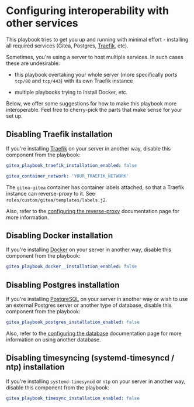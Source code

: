 # Configuring interoperability with other services

This playbook tries to get you up and running with minimal effort - installing all required services (Gitea, Postgres, [Traefik](https://traefik.io), etc).

Sometimes, you're using a server to host multiple services. In such cases these are undesirable:

- this playbook overtaking your whole server (more specifically ports `tcp/80` and `tcp/443`) with its own Traefik instance

- multiple playbooks trying to install Docker, etc.

Below, we offer some suggestions for how to make this playbook more interoperable. Feel free to cherry-pick the parts that make sense for your set up.


## Disabling Traefik installation

If you're installing [Traefik](https://traefik.io) on your server in another way, disable this component from the playbook:

```yaml
gitea_playbook_traefik_installation_enabled: false

gitea_container_network: 'YOUR_TRAEFIK_NETWORK'
```

The `gitea-gitea` container has container labels attached, so that a Traefik instance can reverse-proxy to it. See `roles/custom/gitea/templates/labels.j2`.

Also, refer to the [configuring the reverse-proxy](configuring-playbook-reverse-proxy.md) documentation page for more information.


## Disabling Docker installation

If you're installing [Docker](https://www.docker.com/) on your server in another way, disable this component from the playbook:

```yaml
gitea_playbook_docker__installation_enabled: false
```


## Disabling Postgres installation

If you're installing [PostgreSQL](https://www.postgresql.org/) on your server in another way or wish to use an external Postgres server or another type of database, disable this component from the playbook:

```yaml
gitea_playbook_postgres_installation_enabled: false
```

Also, refer to the [configuring the database](configuring-playbook-database.md) documentation page for more information on using another database.


## Disabling timesyncing (systemd-timesyncd / ntp) installation

If you're installing `systemd-timesyncd` or `ntp` on your server in another way, disable this component from the playbook:

```yaml
gitea_playbook_timesync_installation_enabled: false
```
